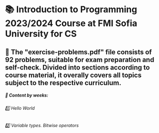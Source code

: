 # :books: Introduction to Programming 2023/2024 Course at FMI Sofia University for CS 

## :pushpin: The "exercise-problems.pdf" file consists of 92 problems, suitable for exam preparation and self-check. Divided into sections according to course material, it overally covers all topics subject to the respective curriculum.

#####  :pushpin: Content by weeks: 
###### :one: Hello World
###### :two: Variable types. Bitwise operators
